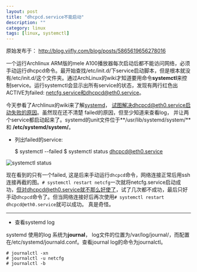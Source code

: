 ```yaml
---
layout: post
title: "dhcpcd.service不能启动"
description: ""
category: linux
tags: [linux, systemctl]
---
```


原始发布于： http://blog.viifly.com/blog/posts/5865619656278016

一个运行Archlinux ARM版的mele A100播放器每次启动后都不能访问网络，必须手动运行dhcpcd命令。最开始查找/etc/init.d/下service启动脚本，但是根本就没有/etc/init.d/这个文件夹。通过ArchLinux的wiki才知道要用命令**systemctl**来控制service。运行systemctl会显示出所有service的状态，发现有两行红色出ACTIVE为failed: netcfg.service和dhcpcd@eth0.service。

今天参看了Archlinux的wiki来了解[systemd][1]， 试图解决dhcpcd@eth0.service启动失败的原因。虽然现在还不清楚 failed的原因，但至少知道来查看log， 并让两个service都启动起来了。systemd的unit文件位于**/usr/lib/systemd/system/** 和 __/etc/systemd/system/__。

 - 列出failed的service:

    $ systemctl --failed
    $ systemctl status dhcpcd@eth0.service

![systemctl status](/images/post/systemctl_status.png)

 现在看到的只有一个failed, 这是后来手动运行`dhcpcd`命令，网络连接正常后用ssh连接再截的图。`# systemctl restart netcfg`一次就将netcfg.service启动成功，但对dhcpcd@eth0.service就不那么好使了，试了几次都不成功，最后只好手动`dhcpcd`命令了。但当网络连接好后再次使用`# systemctl restart dhcpcd@eth0.service`就可以成功。 真是奇怪。

***
 - 查看systemd log

systemd 使用的log 系统为**journal**， log文件的位置为/var/log/journal/，而配置在/etc/systemd/journald.conf。查看journal log的命令为journalctl。

    # journalctl -xn
    # journalctl -u netcfg
    # journalctl -b

  [1]: https://wiki.archlinux.org/index.php/Systemd_%28%E7%AE%80%E4%BD%93%E4%B8%AD%E6%96%87%29
